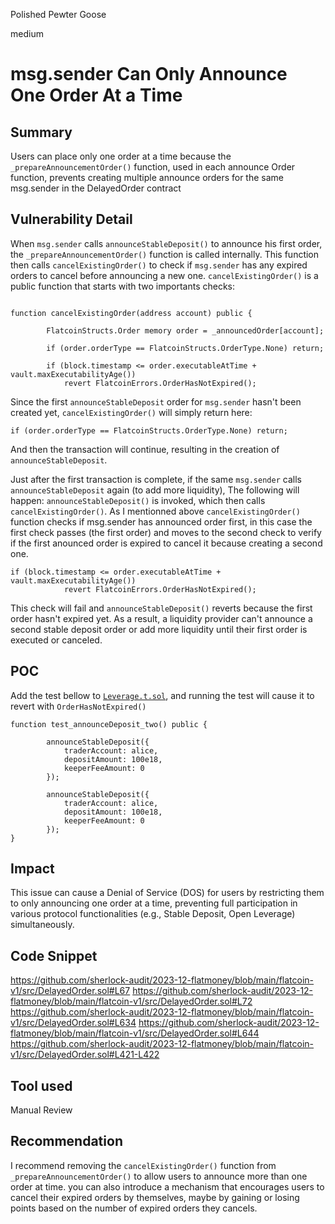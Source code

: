Polished Pewter Goose

medium

# msg.sender Can Only Announce One Order At a Time

## Summary
Users can place only one order at a time because the `_prepareAnnouncementOrder()` function, used in each announce Order function, prevents creating multiple announce orders for the same msg.sender in the DelayedOrder contract

## Vulnerability Detail
When `msg.sender` calls `announceStableDeposit()` to announce his first order, the `_prepareAnnouncementOrder()` function is called internally. This function then calls `cancelExistingOrder()` to check if `msg.sender` has any expired orders to cancel before announcing a new one. `cancelExistingOrder()` is a public function that starts with two importants checks:


```solidity

function cancelExistingOrder(address account) public {

        FlatcoinStructs.Order memory order = _announcedOrder[account];

        if (order.orderType == FlatcoinStructs.OrderType.None) return;

        if (block.timestamp <= order.executableAtTime + vault.maxExecutabilityAge())
            revert FlatcoinErrors.OrderHasNotExpired();

```

Since the first `announceStableDeposit` order for `msg.sender` hasn't been created yet, `cancelExistingOrder()` will simply return here:

```solidity
if (order.orderType == FlatcoinStructs.OrderType.None) return;
```
And then the transaction will continue, resulting in the creation of `announceStableDeposit`.

Just after the first transaction is complete, if the same `msg.sender` calls `announceStableDeposit` again (to add more liquidity), The following will happen: `announceStableDeposit()` is invoked, which then calls `cancelExistingOrder()`. As I mentionned above `cancelExistingOrder()` function checks if msg.sender has announced order first, in this case the first check passes (the first order) and moves to the second check to verify if the first anounced order is expired to cancel it because creating a second one.

```solidity
if (block.timestamp <= order.executableAtTime + vault.maxExecutabilityAge())
            revert FlatcoinErrors.OrderHasNotExpired();
```

This check will fail and  `announceStableDeposit()` reverts because the first order hasn't expired yet. As a result, a liquidity provider can't announce a second stable deposit order or add more liquidity until their first order is executed or canceled.

## POC
Add the test bellow to [`Leverage.t.sol`](https://github.com/sherlock-audit/2023-12-flatmoney/blob/main/flatcoin-v1/test/unit/Leverage-Module/Leverage.t.sol), and running the test will cause it to revert with `OrderHasNotExpired()`

```solidity
function test_announceDeposit_two() public {
        
        announceStableDeposit({
            traderAccount: alice, 
            depositAmount: 100e18,
            keeperFeeAmount: 0 
        });

        announceStableDeposit({
            traderAccount: alice, 
            depositAmount: 100e18,
            keeperFeeAmount: 0 
        });
}
```

## Impact
This issue can cause a Denial of Service (DOS) for users by restricting them to only announcing one order at a time, preventing full participation in various protocol functionalities (e.g., Stable Deposit, Open Leverage) simultaneously.

## Code Snippet
https://github.com/sherlock-audit/2023-12-flatmoney/blob/main/flatcoin-v1/src/DelayedOrder.sol#L67
https://github.com/sherlock-audit/2023-12-flatmoney/blob/main/flatcoin-v1/src/DelayedOrder.sol#L72
https://github.com/sherlock-audit/2023-12-flatmoney/blob/main/flatcoin-v1/src/DelayedOrder.sol#L634
https://github.com/sherlock-audit/2023-12-flatmoney/blob/main/flatcoin-v1/src/DelayedOrder.sol#L644
https://github.com/sherlock-audit/2023-12-flatmoney/blob/main/flatcoin-v1/src/DelayedOrder.sol#L421-L422

## Tool used
Manual Review

## Recommendation
I recommend removing the `cancelExistingOrder()` function from `_prepareAnnouncementOrder()` to allow users to announce more than one order at time. you can also introduce a mechanism that encourages users to cancel their expired orders by themselves, maybe by gaining or losing points based on the number of expired orders they cancels.
